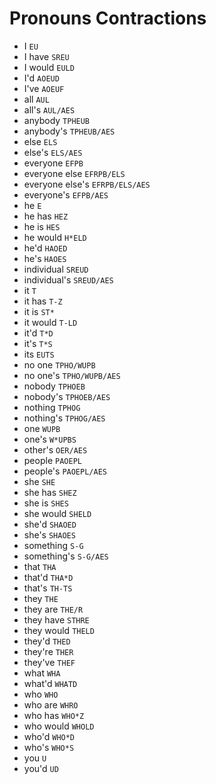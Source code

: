 # Pronouns Contractions

* I `EU`
* I have `SREU`
* I would `EULD`
* I'd `AOEUD`
* I've `AOEUF`
* all `AUL`
* all's `AUL/AES`
* anybody `TPHEUB`
* anybody's `TPHEUB/AES`
* else `ELS`
* else's `ELS/AES`
* everyone `EFPB`
* everyone else `EFRPB/ELS`
* everyone else's `EFRPB/ELS/AES`
* everyone's `EFPB/AES`
* he `E`
* he has `HEZ`
* he is `HES`
* he would `H*ELD`
* he'd `HAOED`
* he's `HAOES`
* individual `SREUD`
* individual's `SREUD/AES`
* it `T`
* it has `T-Z`
* it is `ST*`
* it would `T-LD`
* it'd `T*D`
* it's `T*S`
* its `EUTS`
* no one `TPHO/WUPB`
* no one's `TPHO/WUPB/AES`
* nobody `TPHOEB`
* nobody's `TPHOEB/AES`
* nothing `TPHOG`
* nothing's `TPHOG/AES`
* one `WUPB`
* one's `W*UPBS`
* other's `OER/AES`
* people `PAOEPL`
* people's `PAOEPL/AES`
* she `SHE`
* she has `SHEZ`
* she is `SHES`
* she would `SHELD`
* she'd `SHAOED`
* she's `SHAOES`
* something `S-G`
* something's `S-G/AES`
* that `THA`
* that'd `THA*D`
* that's `TH-TS`
* they `THE`
* they are `THE/R`
* they have `STHRE`
* they would `THELD`
* they'd `THED`
* they're `THER`
* they've `THEF`
* what `WHA`
* what'd `WHATD`
* who `WHO`
* who are `WHRO`
* who has `WHO*Z`
* who would `WHOLD`
* who'd `WHO*D`
* who's `WHO*S`
* you `U`
* you'd `UD`
